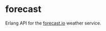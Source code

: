 forecast
========

Erlang API for the [forecast.io](https://developer.forecast.io/) weather service.


